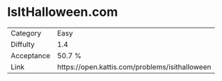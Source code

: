 # IsItHalloween.com

<table>
    <tr>
        <td>Category</td>
        <td>Easy</td>
    </tr>
    <tr>
        <td>Diffulty</td>
        <td>1.4</td>
    </tr>
    <tr>
        <td>Acceptance</td>
        <td>50.7 %</td>
    </tr>
    <tr>
        <td>Link</td>
        <td>https://open.kattis.com/problems/isithalloween</td>
    </tr>
</table>